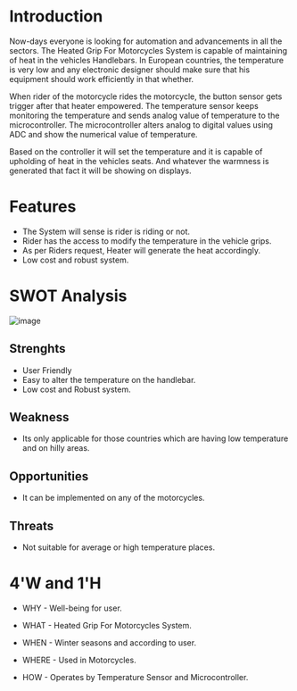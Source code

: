 # Introduction
Now-days everyone is looking for automation and advancements in all the sectors. The Heated Grip For Motorcycles System is capable of maintaining of heat in the vehicles Handlebars. In European countries, the temperature is very low and any electronic designer should make sure that his equipment should work efficiently in that whether. 

When rider of the motorcycle rides the motorcycle, the button sensor gets trigger after that heater empowered. The temperature sensor keeps monitoring the temperature and sends analog value of temperature to the microcontroller. The microcontroller alters analog to digital values using ADC and show the numerical value of temperature.

Based on the controller it will set the temperature and it is capable of upholding of heat in the vehicles seats. And whatever the warmness is generated that fact it will be showing on displays.

# Features
- The System will sense is rider is riding or not.
- Rider has the access to modify the temperature in the vehicle grips.
- As per Riders request, Heater will generate the heat accordingly.
- Low cost and robust system.

# SWOT Analysis
![image](https://user-images.githubusercontent.com/101051467/164614917-95dcb8ff-70b3-4f4a-901f-9d8075d87535.png)

## Strenghts
- User Friendly
- Easy to alter the temperature on the handlebar.
- Low cost and Robust system.

## Weakness
- Its only applicable for those countries which are having low temperature and on hilly areas.

## Opportunities
- It can be implemented on any of the motorcycles.

## Threats
- Not suitable for average or high temperature places.

# 4'W and 1'H
- WHY - Well-being for user.

- WHAT - Heated Grip For Motorcycles System.

- WHEN - Winter seasons and according to user.

- WHERE - Used in Motorcycles.

- HOW - Operates by Temperature Sensor and Microcontroller.
